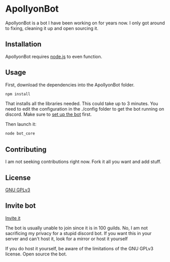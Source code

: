 # ApollyonBot
ApollyonBot is a bot I have been working on for years now. I only got around to fixing, cleaning it up and open sourcing it.
## Installation
ApollyonBot requires [node.js](https://nodejs.org/en/) to even function.
## Usage
First, download the dependencies into the ApollyonBot folder.
```bash
npm install
```
That installs all the libraries needed. This could take up to 3 minutes.
You need to edit the configuration in the ./config folder to get the bot running on discord. Make sure to [set up the bot](https://discord.com/developers/applications) first.

Then launch it:
```bash
node bot_core
```
## Contributing
I am not seeking contributions right now. Fork it all you want and add stuff.
## License
[GNU GPLv3](https://choosealicense.com/licenses/gpl-3.0/)
## Invite bot
[Invite it](https://discord.com/oauth2/authorize?client_id=569290831031304243&scope=bot)

The bot is usually unable to join since it is in 100 guilds. No, I am not sacrificing my privacy for a stupid discord bot. If you want this in your server and can't host it, look for a mirror or host it yourself

If you do host it yourself, be aware of the limitations of the GNU GPLv3 license. Open source the bot.
